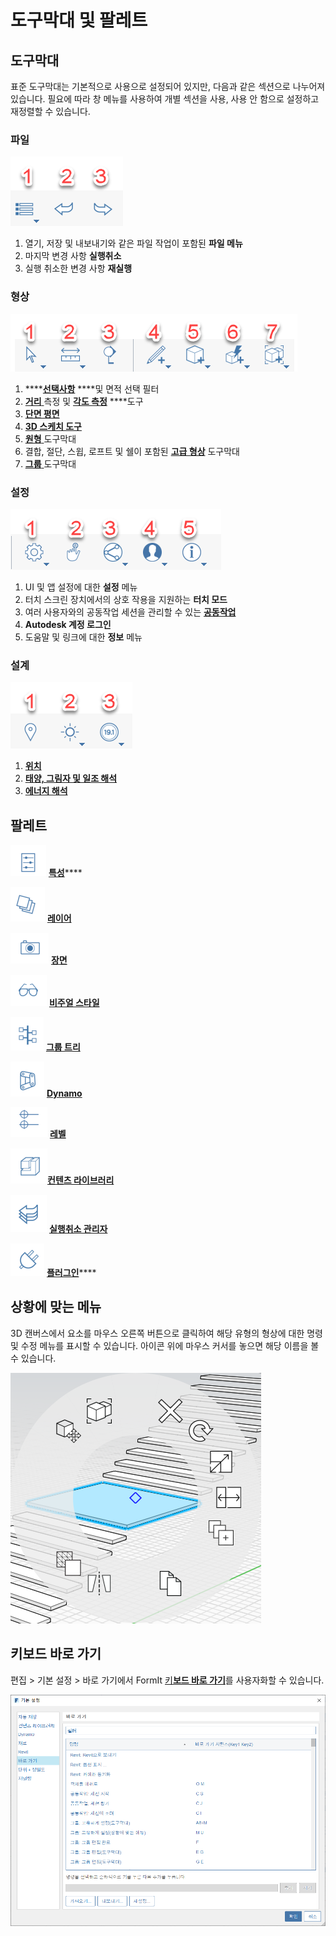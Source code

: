 # 도구막대 및 팔레트

## 도구막대

표준 도구막대는 기본적으로 사용으로 설정되어 있지만, 다음과 같은 섹션으로 나누어져 있습니다. 필요에 따라 창 메뉴를 사용하여 개별 섹션을 사용, 사용 안 함으로 설정하고 재정렬할 수 있습니다.

### 파일

![](../.gitbook/assets/file_icons.png)

1. 열기, 저장 및 내보내기와 같은 파일 작업이 포함된 **파일 메뉴**
2. 마지막 변경 사항 **실행취소**
3. 실행 취소한 변경 사항 **재실행**

### 형상

![](../.gitbook/assets/geometry_icons%20%281%29.png)

1. \*\*\*\*[**선택사항**](https://windows.help.formit.autodesk.com/tool-library/select-edge-face-or-object) ****및 면적 선택 필터
2. [**거리** ](../tool-library/measure-tool.md)측정 및 [**각도 측정**](../tool-library/measure-angle-tool.md) ****도구
3. [**단면 평면**](../tool-library/section-planes.md)
4. [**3D 스케치 도구**](../formit-primer/part-i/3d-sketching.md)
5. [**원형** ](../tool-library/place-primitive-object.md)도구막대
6. 결합, 절단, 스윕, 로프트 및 쉘이 포함된 [**고급 형상**]() 도구막대
7. [**그룹** ](../tool-library/groups.md)도구막대

### 설정

![](../.gitbook/assets/settings_icons.png)

1. UI 및 앱 설정에 대한 **설정** 메뉴
2. 터치 스크린 장치에서의 상호 작용을 지원하는 **터치 모드**
3. 여러 사용자와의 공동작업 세션을 관리할 수 있는 [**공동작업**](../tool-library/collaboration.md)
4. **Autodesk 계정 로그인**
5. 도움말 및 링크에 대한 **정보** 메뉴

### 설계

![](../.gitbook/assets/design_icons.png)

1. [**위치** ](../tool-library/setting-location.md)
2. [**태양, 그림자 및 일조 해석**](../tool-library/solar-analysis.md)
3. [**에너지 해석**](../tool-library/energy-analysis.md)

## 팔레트

![](../.gitbook/assets/properties%20%281%29.png) [**특성**](https://windows.help.formit.autodesk.com/tool-library/properties)\*\*\*\*

![](../.gitbook/assets/layers.png) [**레이어**](../tool-library/layers.md)

![](../.gitbook/assets/scenes.png) [**장면**](../tool-library/scenes.md)

![](../.gitbook/assets/visual_styles.png) [**비주얼 스타일**](../tool-library/visual-styles.md)

![](../.gitbook/assets/branch_tree.png) [**그룹 트리**](../tool-library/groups-tree.md)

![](../.gitbook/assets/dynamo.png) [**Dynamo**](../tool-library/dynamo.md)

![](../.gitbook/assets/levels.png) [**레벨**](../tool-library/levels-and-area.md)

![](../.gitbook/assets/content_library.png)[**컨텐츠 라이브러리**](../tool-library/content-library.md)

![](../.gitbook/assets/undo.png) [**실행취소 관리자**](https://github.com/FormIt3D/autodesk-formit-360-windows-help/tree/c377e7b8a3b8e43e684321d0b7de867608d317a3/tool-library/undo-manager.md)

![](../.gitbook/assets/plugin_img.png) [**플러그인**](https://windows.help.formit.autodesk.com/tool-library/plug-ins)\*\*\*\*

## 상황에 맞는 메뉴

3D 캔버스에서 요소를 마우스 오른쪽 버튼으로 클릭하여 해당 유형의 형상에 대한 명령 및 수정 메뉴를 표시할 수 있습니다. 아이콘 위에 마우스 커서를 놓으면 해당 이름을 볼 수 있습니다.

![](../.gitbook/assets/wheel_img.png)

## 키보드 바로 가기

편집 &gt; 기본 설정 &gt; 바로 가기에서 FormIt [키**보드 바로 가기**](../appendix/keyboard-shortcuts.md)를 사용자화할 수 있습니다.

![](../.gitbook/assets/shortcuts_img.png)

